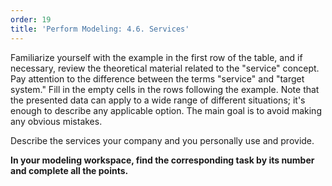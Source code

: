 ```yaml
---
order: 19
title: 'Perform Modeling: 4.6. Services'
---
```


Familiarize yourself with the example in the first row of the table, and if necessary, review the theoretical material related to the "service" concept. Pay attention to the difference between the terms "service" and "target system." Fill in the empty cells in the rows following the example. Note that the presented data can apply to a wide range of different situations; it's enough to describe any applicable option. The main goal is to avoid making any obvious mistakes.

Describe the services your company and you personally use and provide.

**In your modeling workspace, find the corresponding task by its number and complete all the points.**